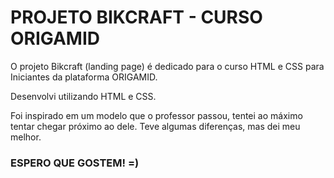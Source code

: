 <h1> PROJETO BIKCRAFT - CURSO ORIGAMID </h1>
<p> O projeto Bikcraft (landing page) é dedicado para o curso HTML e CSS para Iniciantes da plataforma ORIGAMID.</p>
<p> Desenvolvi utilizando HTML e CSS. </p>
<p> Foi inspirado em um modelo que o professor passou, tentei ao máximo tentar chegar próximo ao dele. Teve algumas diferenças, mas dei meu melhor. </p>
<h3> ESPERO QUE GOSTEM! =) </h3>
